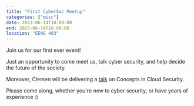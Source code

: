 ```yaml
---
title: "First CyberSoc Meetup"
categories: ["misc"]
date: 2023-06-14T10:00:00
end: 2023-06-14T16:00:00
location: "EENG 403"
---
```


Join us for our first ever event!

<!--more-->

Just an opportunity to come meet us, talk cyber security, and help decide the future of the society.

Moreover, Clemen will be delivering a [talk](./14-cloud_security.md) on Concepts in Cloud Security.

Please come along, whether you're new to cyber security, or have years of experience :)
